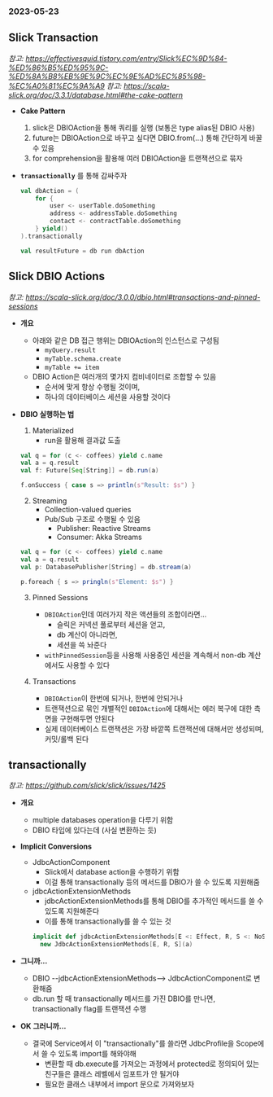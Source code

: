 ### 2023-05-23

## Slick Transaction
*참고: https://effectivesquid.tistory.com/entry/Slick%EC%9D%84-%ED%86%B5%ED%95%9C-%ED%8A%B8%EB%9E%9C%EC%9E%AD%EC%85%98-%EC%A0%81%EC%9A%A9*
*참고: https://scala-slick.org/doc/3.3.1/database.html#the-cake-pattern*
- **Cake Pattern**
  1. slick은 DBIOAction을 통해 쿼리를 실행 (보통은 type alias된 DBIO 사용)
  2. future는 DBIOAction으로 바꾸고 싶다면 DBIO.from(...) 통해 간단하게 바꿀 수 있음
  3. for comprehension을 활용해 여러 DBIOAction을 트랜잭션으로 묶자

- **`transactionally`** 를 통해 감싸주자
    ```scala
    val dbAction = (
        for {
            user <- userTable.doSomething
            address <- addressTable.doSomething
            contact <- contractTable.doSomething
        } yield()
    ).transactionally
    
    val resultFuture = db run dbAction
    ```

## Slick DBIO Actions
*참고: https://scala-slick.org/doc/3.0.0/dbio.html#transactions-and-pinned-sessions*
- **개요**
  - 아래와 같은 DB 접근 행위는 DBIOAction의 인스턴스로 구성됨
    - `myQuery.result`
    - `myTable.schema.create`
    - `myTable += item`
  - DBIO Action은 여러개의 몇가지 컴비네이터로 조합할 수 있음
    - 순서에 맞게 항상 수행될 것이며,
    - 하나의 데이터베이스 세션을 사용할 것이다

- **DBIO 실행하는 법**
  1. Materialized
     - run을 활용해 결과값 도출
    ```scala
    val q = for (c <- coffees) yield c.name
    val a = q.result
    val f: Future[Seq[String]] = db.run(a)
    
    f.onSuccess { case s => println(s"Result: $s") }
    ```
  
  2. Streaming
     - Collection-valued queries
     - Pub/Sub 구조로 수행될 수 있음
       - Publisher: Reactive Streams
       - Consumer: Akka Streams
    ```scala
    val q = for (c <- coffees) yield c.name
    val a = q.result
    val p: DatabasePublisher[String] = db.stream(a)
    
    p.foreach { s => pringln(s"Element: $s") }
    ```

  3. Pinned Sessions
     - `DBIOAction`인데 여러가지 작은 액션들의 조합이라면...
       - 슬릭은 커넥션 풀로부터 세션을 얻고, 
       - db 계산이 아니라면,
       - 세션을 쓱 놔준다
     - `withPinnedSession`등을 사용해 사용중인 세션을 계속해서 non-db 계산에서도 사용할 수 있다
  
  4. Transactions
     - `DBIOAction`이 한번에 되거나, 한번에 안되거나
     - 트랜잭션으로 묶인 개별적인 `DBIOAction`에 대해서는 에러 복구에 대한 측면을 구현해두면 안된다
     - 실제 데이터베이스 트랜잭션은 가장 바깥쪽 트랜잭션에 대해서만 생성되며, 커밋/롤백 된다

## transactionally
*참고: https://github.com/slick/slick/issues/1425*
- **개요**
  - multiple databases operation을 다루기 위함
  - DBIO 타입에 있다는데 (사실 변환하는 듯)

- **Implicit Conversions**
  - JdbcActionComponent
    - Slick에서 database action을 수행하기 위함
    - 이걸 통해 transactionally 등의 메서드를 DBIO가 쓸 수 있도록 지원해줌
  - jdbcActionExtensionMethods
    - jdbcActionExtensionMethods를 통해 DBIO를 추가적인 메서드를 쓸 수 있도록 지원해준다
    - 이를 통해 transactionally를 쓸 수 있는 것
    ```scala
    implicit def jdbcActionExtensionMethods[E <: Effect, R, S <: NoStream](a: DBIOAction[R, S, E]): JdbcActionExtensionMethods[E, R, S] =
      new JdbcActionExtensionMethods[E, R, S](a)
    ```

- **그니까...**
  - DBIO --jdbcActionExtensionMethods--> JdbcActionComponent로 변환해줌
  - db.run 할 때 transactionally 메서드를 가진 DBIO를 만나면, transactionally flag를 트랜잭션 수행

- **OK 그러니까...**
  - 결국에 Service에서 이 "transactionally"를 쓸라면 JdbcProfile을 Scope에서 쓸 수 있도록 import를 해와야해
    - 변환할 때 db.execute를 가져오는 과정에서 protected로 정의되어 있는 친구들은 클래스 레벨에서 임포트가 안 될거야
    - 필요한 클래스 내부에서 import 문으로 가져와보자
